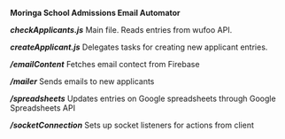 **Moringa School Admissions Email Automator**

***checkApplicants.js***
Main file. Reads entries from wufoo API.

***createApplicant.js***
Delegates tasks for creating new applicant entries.

***/emailContent***
Fetches email contect from Firebase

***/mailer***
Sends emails to new applicants

***/spreadsheets***
Updates entries on Google spreadsheets through Google Spreadsheets API

***/socketConnection***
Sets up socket listeners for actions from client